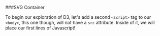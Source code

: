 ###SVG Container

To begin our exploration of D3, let's add a second `<script>` tag to our `<body>`, this one though, will not have a `src` attribute. Inside of it, we will place our first lines of Javascript!
